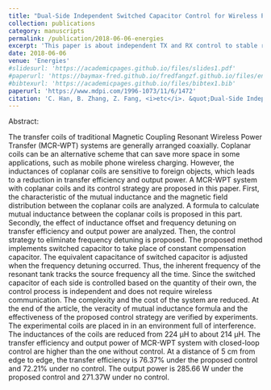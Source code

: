 ```yaml
---
title: "Dual-Side Independent Switched Capacitor Control for Wireless Power Transfer with Coplanar Coils"
collection: publications
category: manuscripts
permalink: /publication/2018-06-06-energies
excerpt: 'This paper is about independent TX and RX control to stable resonant frequency of each by using switched capacitors.'
date: 2018-06-06
venue: 'Energies'
#slidesurl: 'https://academicpages.github.io/files/slides1.pdf'
#paperurl: 'https://baymax-fred.github.io/fredfangzf.github.io/files/energies_20180606.pdf'
#bibtexurl: 'https://academicpages.github.io/files/bibtex1.bib'
paperurl: 'https://www.mdpi.com/1996-1073/11/6/1472'
citation: 'C. Han, B. Zhang, Z. Fang, <i>etc</i>. &quot;Dual-Side Independent Switched Capacitor Control for Wireless Power Transfer with Coplanar Coils,&quot; <i>Energies</i>, vol. 11, no. 6, pp. 1472-1488, June 2018, doi: 10.3390/en11061472.'
---
```

Abstract:

The transfer coils of traditional Magnetic Coupling Resonant Wireless Power Transfer (MCR-WPT) systems are generally arranged coaxially. Coplanar coils can be an alternative scheme that can save more space in some applications, such as mobile phone wireless charging. However, the inductances of coplanar coils are sensitive to foreign objects, which leads to a reduction in transfer efficiency and output power. A MCR-WPT system with coplanar coils and its control strategy are proposed in this paper. First, the characteristic of the mutual inductance and the magnetic field distribution between the coplanar coils are analyzed. A formula to calculate mutual inductance between the coplanar coils is proposed in this part. Secondly, the effect of inductance offset and frequency detuning on transfer efficiency and output power are analyzed. Then, the control strategy to eliminate frequency detuning is proposed. The proposed method implements switched capacitor to take place of constant compensation capacitor. The equivalent capacitance of switched capacitor is adjusted when the frequency detuning occurred. Thus, the inherent frequency of the resonant tank tracks the source frequency all the time. Since the switched capacitor of each side is controlled based on the quantity of their own, the control process is independent and does not require wireless communication. The complexity and the cost of the system are reduced. At the end of the article, the veracity of mutual inductance formula and the effectiveness of the proposed control strategy are verified by experiments. The experimental coils are placed in in an environment full of interference. The inductances of the coils are reduced from 224 μH to about 214 μH. The transfer efficiency and output power of MCR-WPT system with closed-loop control are higher than the one without control. At a distance of 5 cm from edge to edge, the transfer efficiency is 76.37% under the proposed control and 72.21% under no control. The output power is 285.66 W under the proposed control and 271.37W under no control.
